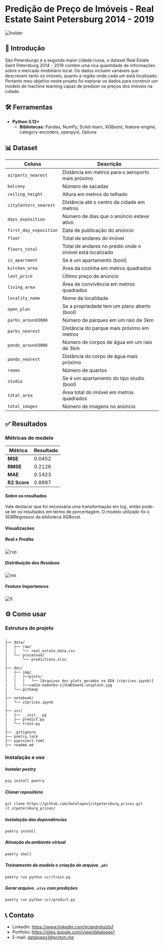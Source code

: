 # Predição de Preço de Imóveis - Real Estate Saint Petersburg 2014 - 2019

![holder](doc/img/vadim-babenko-zjVLWDSewtE-unsplash.jpg)

## 📝 Introdução
São Petersburgo é a segunda maior cidade russa, o dataset Real Estate Saint Petersburg 2014 - 2019 contém uma rica quantidade de informações sobre o mercado imobiliário local. Os dados incluem variáveis que descrevem tanto os imóveis, quanto a região onde cada um está localizado. Portanto meu objetivo neste projeto foi explorar os dados para construir um modelo de machine learning capaz de predizer os preços dos imóveis na cidade. 

## 🛠️ Ferramentas 
- **Python 3.12+**
    - **Bibliotecas:** Pandas, NumPy, Scikit-learn, XGBoost, feature-engine, category-encoders, openpyxl, Optuna

## 📊 Dataset

|Coluna|Descrição|
|--|--|
|`airports_nearest`|Distância em metros para o aeroporto mais próximo|
|`balcony`| Número de sacadas|
|`ceiling_height`| Altura em metros do telhado|
|`cityCenters_nearest`| Distância até o centro da cidade em metros|
|`days_exposition`| Número de dias que o anúncio esteve ativo|
|`first_day_exposition`| Data de publicação do anúncio|
|`floor`| Total de andares do imóvel|
|`floors_total`| Total de andares no prédio onde o imóvel está localizado|
|`is_apartment`| Se é um apartamento (bool)|
|`kitchen_area`| Área da cozinha em metros quadrados|
|`last_price`| Último preço de anúncio|
|`living_area`| Área de convivência em metros quadrados|
|`locality_name`| Nome da localidade|
|`open_plan`| Se a propriedade tem um plano aberto (bool)|
|`parks_around3000`| Número de parques em um raio de 3km|
|`parks_nearest`| Distância do parque mais próximo em metros|
|`ponds_around3000`| Número de corpos de água em um raio de 3km|
|`ponds_nearest`| Distância do corpo de água mais próximo|
|`rooms`| Número de quartos|
|`studio`| Se é um apartamento do tipo studio (bool)|
|`total_area`| Área total do imóvel em metros quadrados|
|`total_images`| Número de imagens no anúncio|

## ✅ Resultados

### Métricas do modelo

|Métrica|Resultado|
|---|---|
|**MSE**| 0.0452|
|**RMSE**| 0.2126|
|**MAE**| 0.1423|
|**R2 Score**| 0.8897|

#### Sobre os resultados
Vale destacar que foi necessária uma transformação em $\log$, então pode-se ler os resultados em termo de porcentagem. O modelo utilizado foi o XGBRegressor da biblioteca XGBoost.

#### Visualizações

##### Real x Predito

![rxp](doc/img/plots/plot_6.png)

##### Distribuição dos Resíduos

![res](doc/img/plots/plot_7.png)

##### Feature Importances

![fi](doc/img/plots/plot_8.png)

## ⚙️ Como usar

### Estrutura do projeto
```plaintext
.
├── data/                  
│   ├── raw/  
|   |   └── real_estate_data.csv    
│   └── processed/                  
│       └── predictions.xlsx          
│
├── doc/                            
│   ├── img/   
|   |   ├──plots/ 
|   |   |   └── [Arquivos dos plots gerados na EDA (stprices.ipynb)]                                
|   |   ├──vadim-babenko-zjVLWDSewtE-unsplash.jpg
|   └──.gitkeep        
│
├── notebook/                       
│   └── stprices.ipynb                
│
├── scr/   
|   ├── __init__.py
|   ├── predict.py                       
│   └── train.py         
│
├── .gitignore
├── poetry.lock                     
├── pyproject.toml          
├── readme.md               

```
### Instalação e uso

##### Instalar poetry
```bash
pip install poetry
```

##### Clonar repositório
```bash
git clone https://github.com/datalopes1/stpetersburg_prices.git
cd stpetersburg_prices/
```

##### Instalação das dependências
```bash
poetry install
```

##### Ativação do ambiente virtual
```bash
poetry shell
```

##### Treinamento do modelo e criação do arquivo `.pkl`
```bash
poetry run python scr/train.py
```

##### Gerar arquivo `.xlsx` com predições
```bash
poetry run python scr/predict.py
``` 

## 📞 Contato

- LinkedIn: https://www.linkedin.com/in/andreluizls1
- Portfolio: https://sites.google.com/view/datalopes1
- E-mail: datalopes1@proton.me          
